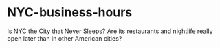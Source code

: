 # NYC-business-hours 
 Is NYC the City that Never Sleeps? Are its restaurants and nightlife really open later than in other American cities?

